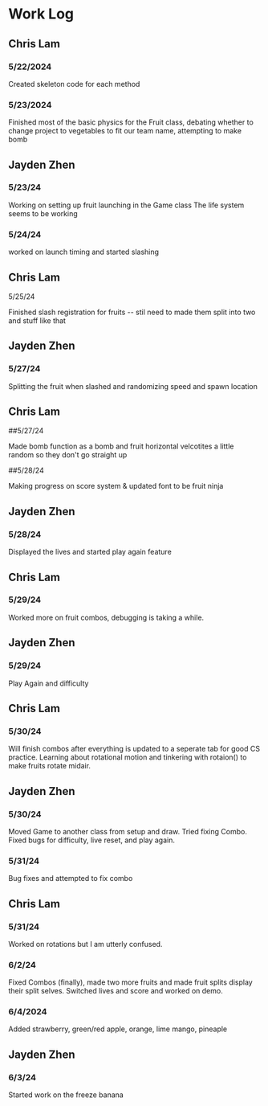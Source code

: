 # Work Log

## Chris Lam

### 5/22/2024

Created skeleton code for each method

### 5/23/2024

Finished most of the basic physics for the Fruit class, debating whether to change project to vegetables to fit our team name, attempting to make bomb


## Jayden Zhen

### 5/23/24

Working on setting up fruit launching in the Game class
The life system seems to be working

### 5/24/24

worked on launch timing and started slashing

## Chris Lam

5/25/24

Finished slash registration for fruits -- stil need to made them split into two and stuff like that

## Jayden Zhen

### 5/27/24

Splitting the fruit when slashed and randomizing speed and spawn location

## Chris Lam

##5/27/24

Made bomb function as a bomb and fruit horizontal velcotites a little random so they don't go straight up

##5/28/24

Making progress on score system & updated font to be fruit ninja


## Jayden Zhen

### 5/28/24

Displayed the lives and started play again feature

## Chris Lam

### 5/29/24

Worked more on fruit combos, debugging is taking a while.

## Jayden Zhen

### 5/29/24
Play Again and difficulty

## Chris Lam

### 5/30/24

Will finish combos after everything is updated to a seperate tab for good CS practice. Learning about rotational motion and tinkering with rotaion() to make fruits rotate midair.

## Jayden Zhen

### 5/30/24
Moved Game to another class from setup and draw. Tried fixing Combo. Fixed bugs for difficulty, live reset, and play again.
### 5/31/24
Bug fixes and attempted to fix combo


## Chris Lam

### 5/31/24
Worked on rotations but I am utterly confused.

### 6/2/24
Fixed Combos (finally), made two more fruits and made fruit splits display their split selves. Switched lives and score and worked on demo.

### 6/4/2024
Added strawberry, green/red apple, orange, lime mango, pineaple

## Jayden Zhen

### 6/3/24
Started work on the freeze banana
